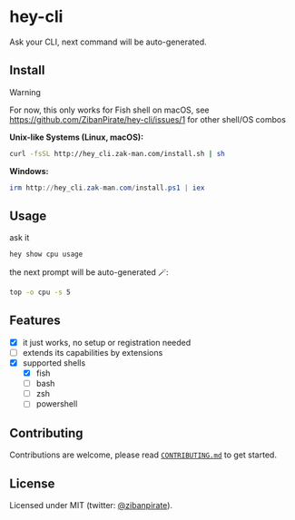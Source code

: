 # hey-cli

Ask your CLI, next command will be auto-generated.

## Install

> [!WARNING]
> For now, this only works for Fish shell on macOS, see https://github.com/ZibanPirate/hey-cli/issues/1 for other shell/OS combos

**Unix-like Systems (Linux, macOS):**

```sh
curl -fsSL http://hey_cli.zak-man.com/install.sh | sh
```

**Windows:**

```powershell
irm http://hey_cli.zak-man.com/install.ps1 | iex
```

## Usage

ask it

```sh
hey show cpu usage
```

the next prompt will be auto-generated 🪄:

```sh
top -o cpu -s 5
```

## Features

- [x] it just works, no setup or registration needed
- [ ] extends its capabilities by extensions
- [x] supported shells
    - [x] fish
    - [ ] bash
    - [ ] zsh
    - [ ] powershell

## Contributing

Contributions are welcome, please read [`CONTRIBUTING.md`](https://github.com/ZibanPirate/hey-cli/blob/main/CONTRIBUTING.md) to get started.

## License

Licensed under MIT (twitter: [@zibanpirate](https://twitter.com/zibanpirate)).
